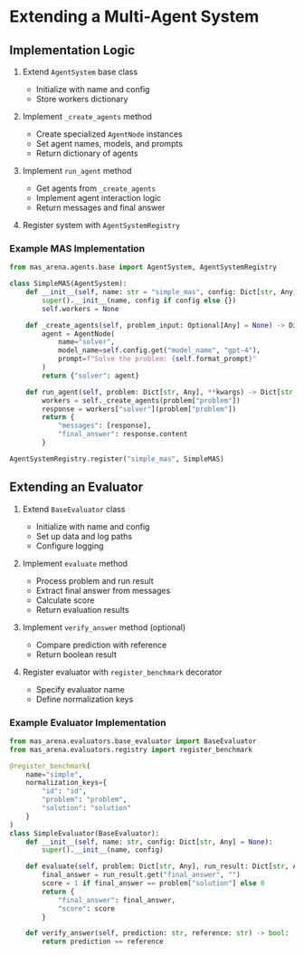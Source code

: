 # Extending a Multi-Agent System

## Implementation Logic

1. Extend `AgentSystem` base class
   - Initialize with name and config
   - Store workers dictionary

2. Implement `_create_agents` method
   - Create specialized `AgentNode` instances
   - Set agent names, models, and prompts
   - Return dictionary of agents

3. Implement `run_agent` method
   - Get agents from `_create_agents`
   - Implement agent interaction logic
   - Return messages and final answer

4. Register system with `AgentSystemRegistry`

### Example MAS Implementation

```python
from mas_arena.agents.base import AgentSystem, AgentSystemRegistry

class SimpleMAS(AgentSystem):
    def __init__(self, name: str = "simple_mas", config: Dict[str, Any] = None):
        super().__init__(name, config if config else {})
        self.workers = None

    def _create_agents(self, problem_input: Optional[Any] = None) -> Dict[str, AgentNode]:
        agent = AgentNode(
            name="solver",
            model_name=self.config.get("model_name", "gpt-4"),
            prompt=f"Solve the problem: {self.format_prompt}"
        )
        return {"solver": agent}

    def run_agent(self, problem: Dict[str, Any], **kwargs) -> Dict[str, Any]:
        workers = self._create_agents(problem["problem"])
        response = workers["solver"](problem["problem"])
        return {
            "messages": [response],
            "final_answer": response.content
        }

AgentSystemRegistry.register("simple_mas", SimpleMAS)
```

## Extending an Evaluator

1. Extend `BaseEvaluator` class
   - Initialize with name and config
   - Set up data and log paths
   - Configure logging

2. Implement `evaluate` method
   - Process problem and run result
   - Extract final answer from messages
   - Calculate score
   - Return evaluation results

3. Implement `verify_answer` method (optional)
   - Compare prediction with reference
   - Return boolean result

4. Register evaluator with `register_benchmark` decorator
   - Specify evaluator name
   - Define normalization keys

### Example Evaluator Implementation

```python
from mas_arena.evaluators.base_evaluator import BaseEvaluator
from mas_arena.evaluators.registry import register_benchmark

@register_benchmark(
    name="simple",
    normalization_keys={
        "id": "id",
        "problem": "problem",
        "solution": "solution"
    }
)
class SimpleEvaluator(BaseEvaluator):
    def __init__(self, name: str, config: Dict[str, Any] = None):
        super().__init__(name, config)

    def evaluate(self, problem: Dict[str, Any], run_result: Dict[str, Any]) -> Dict[str, Any]:
        final_answer = run_result.get("final_answer", "")
        score = 1 if final_answer == problem["solution"] else 0
        return {
            "final_answer": final_answer,
            "score": score
        }

    def verify_answer(self, prediction: str, reference: str) -> bool:
        return prediction == reference 
```